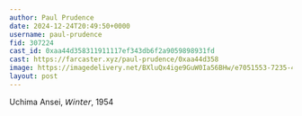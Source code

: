```yaml
---
author: Paul Prudence
date: 2024-12-24T20:49:50+0000
username: paul-prudence
fid: 307224
cast_id: 0xaa44d358311911117ef343db6f2a9059898931fd
cast: https://farcaster.xyz/paul-prudence/0xaa44d358
image: https://imagedelivery.net/BXluQx4ige9GuW0Ia56BHw/e7051553-7235-454f-64f9-06622b402800/original
layout: post
---
```


Uchima Ansei,
𝘞𝘪𝘯𝘵𝘦𝘳, 1954

<img src='https://imagedelivery.net/BXluQx4ige9GuW0Ia56BHw/e7051553-7235-454f-64f9-06622b402800/original' alt='' referrerpolicy='no-referrer'/>
